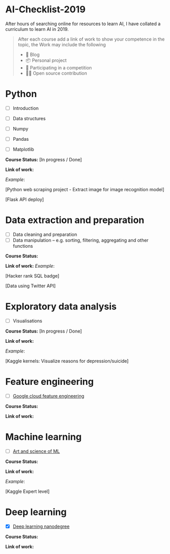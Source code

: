 # AI-Checklist-2019

After hours of searching online for resources to learn AI, I have collated a curriculum to learn AI in 2019. 

> After each course add a link of work to show your competence in the topic, the Work may include the following
>
> - 📑 Blog 
> - 📦 Personal project
> - 🐇 Participating in a competition
> - 👨‍💻 Open source contribution



# Python 

- [ ] Introduction
- [ ] Data structures
- [ ] Numpy
- [ ] Pandas
- [ ] Matplotlib
  

**Course Status:** [In progress / Done]

**Link of work:**

*Example*: 

[Python web scraping project - Extract image for image recognition model]

[Flask API deploy] 



# Data extraction and preparation

- [ ] Data cleaning and preparation
- [ ] Data manipulation – e.g. sorting, filtering, aggregating and other functions

**Course Status:**

**Link of work:**
*Example*: 

[Hacker rank SQL badge]

[Data using Twitter API]



# Exploratory data analysis 

- [ ] Visualisations
  

**Course Status:** [In progress / Done]

**Link of work:**

*Example*:

[Kaggle kernels: Visualize reasons for depression/suicide] 



# Feature engineering 

- [ ] [Google cloud feature engineering](https://www.coursera.org/learn/feature-engineering)

**Course Status:**

**Link of work:**



# Machine learning 

- [ ] [Art and science of ML](https://www.coursera.org/learn/art-science-ml)

**Course Status:**

**Link of work:**

*Example*: 

[Kaggle Expert level]



# Deep learning

- [x] [Deep learning nanodegree](<https://in.udacity.com/course/deep-learning-nanodegree--nd101>)

**Course Status:** 

**Link of work:** 

